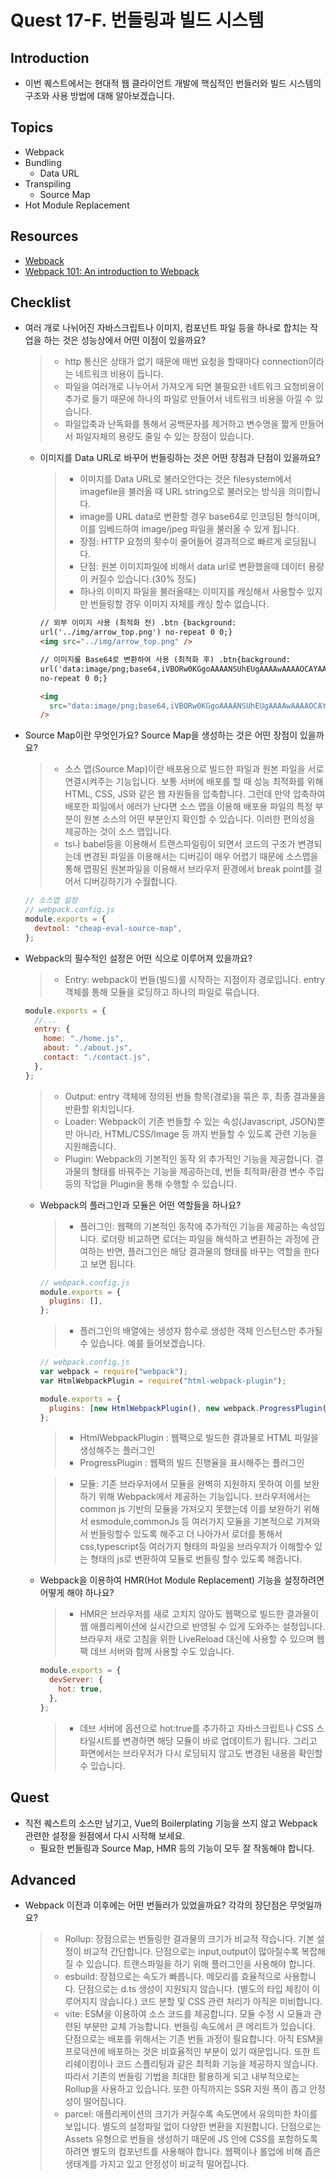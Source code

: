 # Quest 17-F. 번들링과 빌드 시스템

## Introduction

- 이번 퀘스트에서는 현대적 웹 클라이언트 개발에 핵심적인 번들러와 빌드 시스템의 구조와 사용 방법에 대해 알아보겠습니다.

## Topics

- Webpack
- Bundling
  - Data URL
- Transpiling
  - Source Map
- Hot Module Replacement

## Resources

- [Webpack](https://webpack.js.org/)
- [Webpack 101: An introduction to Webpack](https://medium.com/hootsuite-engineering/webpack-101-an-introduction-to-webpack-3f59d21edeba)

## Checklist

- 여러 개로 나뉘어진 자바스크립트나 이미지, 컴포넌트 파일 등을 하나로 합치는 작업을 하는 것은 성능상에서 어떤 이점이 있을까요?

  > - http 통신은 상태가 없기 때문에 매번 요청을 할때마다 connection이라는 네트워크 비용이 듭니다.
  > - 파일을 여러개로 나누어서 가져오게 되면 불필요한 네트워크 요청비용이 추가로 들기 때문에 하나의 파일로 만들어서 네트워크 비용을 아낄 수 있습니다.
  > - 파일압축과 난독화를 통해서 공백문자를 제거하고 변수명을 짧게 만들어서 파일자체의 용량도 줄일 수 있는 장점이 있습니다.

  - 이미지를 Data URL로 바꾸어 번들링하는 것은 어떤 장점과 단점이 있을까요?

    > - 이미지를 Data URL로 불러오안다는 것은 filesystem에서 imagefile을 불러올 때 URL string으로 불러오는 방식을 의미합니다.
    > - image를 URL data로 변환할 경우 base64로 인코딩된 형식이며, 이를 임베드하여 image/jpeg 파일을 불러올 수 있게 됩니다.
    > - 장점: HTTP 요청의 횟수이 줄어들어 결과적으로 빠르게 로딩됩니다.
    > - 단점: 원본 이미지파일에 비해서 data url로 변환했을때 데이터 용량이 커질수 있습니다.(30% 정도)
    > - 하나의 이미지 파일을 불러올때는 이미지를 캐싱해서 사용할수 있지만 번들링할 경우 이미지 자체를 캐싱 할수 없습니다.

    ```html
    // 외부 이미지 사용 (최적화 전) .btn {background:
    url('../img/arrow_top.png') no-repeat 0 0;}
    <img src="../img/arrow_top.png" />

    // 이미지를 Base64로 변환하여 사용 (최적화 후) .btn{background:
    url('data:image/png;base64,iVBORw0KGgoAAAANSUhEUgAAAAwAAAAOCAYAAAAbvf3sAAAAAXNSR0IArs4c6QAAAHBJREFUKBVjYBimICwsLAaEsXmPGV0QqnAeUNxfW1v7/tWrVy8hq0HRgKQ4CahoIxDPQ9cE14CseNWqVUtAJoMUo2tiBFkXGRmp9/fv3zNAZhJIMUgMBmAGMTMzmyxfvhzhPJAmmCJ0Gp8cutqhwAcASWgwk+79LiQAAAAASUVORK5CYII=')
    no-repeat 0 0;}

    <img
      src="data:image/png;base64,iVBORw0KGgoAAAANSUhEUgAAAAwAAAAOCAYAAAAbvf3sAAAAAXNSR0IArs4c6QAAAHBJREFUKBVjYBimICwsLAaEsXmPGV0QqnAeUNxfW1v7/tWrVy8hq0HRgKQ4CahoIxDPQ9cE14CseNWqVUtAJoMUo2tiBFkXGRmp9/fv3zNAZhJIMUgMBmAGMTMzmyxfvhzhPJAmmCJ0Gp8cutqhwAcASWgwk+79LiQAAAAASUVORK5CYII="
    />
    ```

- Source Map이란 무엇인가요? Source Map을 생성하는 것은 어떤 장점이 있을까요?
  > - 소스 맵(Source Map)이란 배포용으로 빌드한 파일과 원본 파일을 서로 연결시켜주는 기능입니다. 보통 서버에 배포를 할 때 성능 최적화를 위해 HTML, CSS, JS와 같은 웹 자원들을 압축합니다. 그런데 만약 압축하여 배포한 파일에서 에러가 난다면 소스 맵을 이용해 배포용 파일의 특정 부분이 원본 소스의 어떤 부분인지 확인할 수 있습니다. 이러한 편의성을 제공하는 것이 소스 맵입니다.
  > - ts나 babel등을 이용해서 트랜스파일링이 되면서 코드의 구조가 변경되는데 변경된 파일을 이용해서는 디버깅이 매우 어렵기 때문에 소스맵을 통해 맵핑된 원본파일을 이용해서 브라우저 환경에서 break point를 걸어서 디버깅하기가 수월합니다.
  ```js
  // 소스맵 설정
  // webpack.config.js
  module.exports = {
    devtool: "cheap-eval-source-map",
  };
  ```
- Webpack의 필수적인 설정은 어떤 식으로 이루어져 있을까요?

  > - Entry: webpack이 번들(빌드)를 시작하는 지점이자 경로입니다. entry 객체를 통해 모듈을 로딩하고 하나의 파일로 묶습니다.

  ```js
  module.exports = {
    //...
    entry: {
      home: "./home.js",
      about: "./about.js",
      contact: "./contact.js",
    },
  };
  ```

  > - Output: entry 객체에 정의된 번들 항목(경로)을 묶은 후, 최종 결과물을 반환할 위치입니다.
  > - Loader: Webpack이 기존 번들할 수 있는 속성(Javascript, JSON)뿐만 아니라, HTML/CSS/Image 등 까지 번들할 수 있도록 관련 기능을 지원해줍니다.
  > - Plugin: Webpack의 기본적인 동작 외 추가적인 기능을 제공합니다. 결과물의 형태를 바꿔주는 기능을 제공하는데, 번들 최적화/환경 변수 주입 등의 작업을 Plugin을 통해 수행할 수 있습니다.

  - Webpack의 플러그인과 모듈은 어떤 역할들을 하나요?

    > - 플러그인: 웹팩의 기본적인 동작에 추가적인 기능을 제공하는 속성입니다. 로더랑 비교하면 로더는 파일을 해석하고 변환하는 과정에 관여하는 반면, 플러그인은 해당 결과물의 형태를 바꾸는 역할을 한다고 보면 됩니다.

    ```js
    // webpack.config.js
    module.exports = {
      plugins: [],
    };
    ```

    > - 플러그인의 배열에는 생성자 함수로 생성한 객체 인스턴스만 추가될 수 있습니다. 예를 들어보겠습니다.

    ```js
    // webpack.config.js
    var webpack = require("webpack");
    var HtmlWebpackPlugin = require("html-webpack-plugin");

    module.exports = {
      plugins: [new HtmlWebpackPlugin(), new webpack.ProgressPlugin()],
    };
    ```

    > - HtmlWebpackPlugin : 웹팩으로 빌드한 결과물로 HTML 파일을 생성해주는 플러그인
    > - ProgressPlugin : 웹팩의 빌드 진행율을 표시해주는 플러그인

    > - 모듈: 기존 브라우저에서 모듈을 완벽히 지원하지 못하여 이를 보완하기 위해 Webpack에서 제공하는 기능입니다. 브라우저에서는 common js 기반의 모듈을 가져오지 못했는데 이를 보완하기 위해서 esmodule,commonJs 등 여러가지 모듈을 기본적으로 가져와서 번들링할수 있도록 해주고 더 나아가서 로더를 통해서 css,typescript등 여러가지 형태의 파일을 브라우저가 이해할수 있는 형태의 js로 변환하여 모듈로 번들링 할수 있도록 해줍니다.

  - Webpack을 이용하여 HMR(Hot Module Replacement) 기능을 설정하려면 어떻게 해야 하나요?
    > - HMR은 브라우저를 새로 고치지 않아도 웹팩으로 빌드한 결과물이 웹 애플리케이션에 실시간으로 반영될 수 있게 도와주는 설정입니다. 브라우저 새로 고침을 위한 LiveReload 대신에 사용할 수 있으며 웹팩 데브 서버와 함께 사용할 수도 있습니다.
    ```js
    module.exports = {
      devServer: {
        hot: true,
      },
    };
    ```
    > - 데브 서버에 옵션으로 hot:true를 추가하고 자바스크립트나 CSS 스타일시트를 변경하면 해당 모듈이 바로 업데이트가 됩니다. 그리고 화면에서는 브라우저가 다시 로딩되지 않고도 변경된 내용을 확인할 수 있습니다.

## Quest

- 직전 퀘스트의 소스만 남기고, Vue의 Boilerplating 기능을 쓰지 않고 Webpack 관련한 설정을 원점에서 다시 시작해 보세요.
  - 필요한 번들링과 Source Map, HMR 등의 기능이 모두 잘 작동해야 합니다.

## Advanced

- Webpack 이전과 이후에는 어떤 번들러가 있었을까요? 각각의 장단점은 무엇일까요?
  > - Rollup: 장점으로는 번들링한 결과물의 크기가 비교적 작습니다. 기본 설정이 비교적 간단합니다. 단점으로는 input,output이 많아질수록 복잡해질 수 있습니다. 트랜스파일을 하기 위해 플러그인을 사용해야 합니다.
  > - esbuild: 장점으로는 속도가 빠릅니다. 메모리를 효율적으로 사용합니다. 단점으로는 d.ts 생성이 지원되지 않습니다. (별도의 타입 체킹이 이루어지지 않습니다.) 코드 분할 및 CSS 관련 처리가 아직은 미비합니다.
  > - vite: ESM을 이용하여 소스 코드를 제공합니다. 모듈 수정 시 모듈과 관련된 부분만 교체 가능합니다. 번들링 속도에서 큰 메리트가 있습니다. 단점으로는 배포를 위해서는 기존 번들 과정이 필요합니다. 아직 ESM을 프로덕션에 배포하는 것은 비효율적인 부분이 있기 때문입니다. 또한 트리쉐이킹이나 코드 스플리팅과 같은 최적화 기능을 제공하지 않습니다. 따라서 기존의 번들링 기법을 최대한 활용하게 되고 내부적으로는 Rollup을 사용하고 있습니다. 또한 아직까지는 SSR 지원 폭이 좁고 안정성이 떨어집니다.
  > - parcel: 애플리케이션의 크기가 커질수록 속도면에서 유의미한 차이를 보입니다. 별도의 설정파일 없이 다양한 변환을 지원합니다. 단점으로는 Assets 유형으로 번들을 생성하기 때문에 JS 안에 CSS를 포함하도록 하려면 별도의 컴포넌트를 사용해야 합니다. 웹팩이나 롤업에 비해 좁은 생태계를 가지고 있고 안정성이 비교적 떨어집니다.

